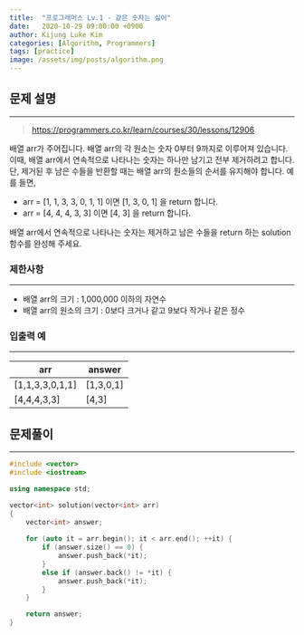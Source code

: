 ```yaml
---
title:  "프로그래머스 Lv.1 - 같은 숫자는 싫어"
date:   2020-10-29 09:00:00 +0900
author: Kijung Luke Kim
categories: [Algorithm, Programmers]
tags: [practice]
image: /assets/img/posts/algorithm.png
---
```


## 문제 설명
---

> https://programmers.co.kr/learn/courses/30/lessons/12906

배열 arr가 주어집니다. 배열 arr의 각 원소는 숫자 0부터 9까지로 이루어져 있습니다. 이때, 배열 arr에서 연속적으로 나타나는 숫자는 하나만 남기고 전부 제거하려고 합니다. 단, 제거된 후 남은 수들을 반환할 때는 배열 arr의 원소들의 순서를 유지해야 합니다. 예를 들면,

- arr = [1, 1, 3, 3, 0, 1, 1] 이면 [1, 3, 0, 1] 을 return 합니다.
- arr = [4, 4, 4, 3, 3] 이면 [4, 3] 을 return 합니다.

배열 arr에서 연속적으로 나타나는 숫자는 제거하고 남은 수들을 return 하는 solution 함수를 완성해 주세요.

### **제한사항**

---

- 배열 arr의 크기 : 1,000,000 이하의 자연수
- 배열 arr의 원소의 크기 : 0보다 크거나 같고 9보다 작거나 같은 정수

### **입출력 예**

---

|arr|answer|
|---|---|
|[1,1,3,3,0,1,1]|[1,3,0,1]|
|[4,4,4,3,3]|[4,3]|

## 문제풀이
---

```cpp
#include <vector>
#include <iostream>

using namespace std;

vector<int> solution(vector<int> arr) 
{
    vector<int> answer;
    
    for (auto it = arr.begin(); it < arr.end(); ++it) {
        if (answer.size() == 0) {
            answer.push_back(*it);
        }
        else if (answer.back() != *it) {
            answer.push_back(*it);
        }
    }

    return answer;
}
```